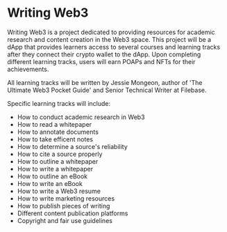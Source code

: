 # Writing Web3

Writing Web3 is a project dedicated to providing resources for academic research and content creation in the Web3 space. This project will be a dApp that provides learners access to several courses and learning tracks after they connect their crypto wallet to the dApp. Upon completing different learning tracks, users will earn POAPs and NFTs for their achievements. 

All learning tracks will be written by Jessie Mongeon, author of 'The Ultimate Web3 Pocket Guide' and Senior Technical Writer at Filebase.

Specific learning tracks will include:
- How to conduct academic research in Web3
- How to read a whitepaper
- How to annotate documents
- How to take efficent notes
- How to determine a source's reliability
- How to cite a source properly
- How to outline a whitepaper
- How to write a whitepaper
- How to outline an eBook
- How to write an eBook
- How to write a Web3 resume
- How to write marketing resources
- How to publish pieces of writing
- Different content publication platforms
- Copyright and fair use guidelines
